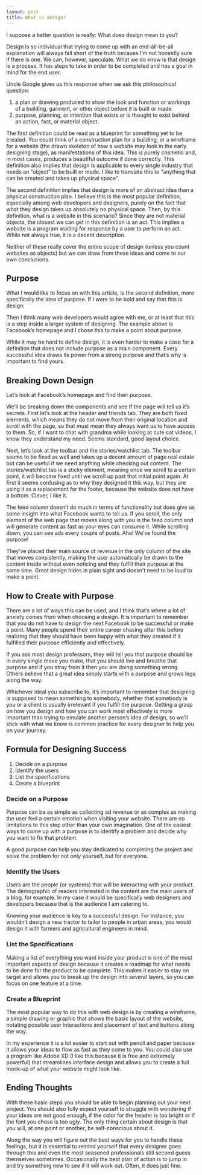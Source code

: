 ```yaml
---
layout: post
title: What is design?
---
```


I suppose a better question is really: What does design mean to you?


Design is so individual that trying to come up with an end-all-be-all explanation will always fall short of the truth because I’m not honestly sure if there is one. We can, however, speculate. What we do know is that design is a process. It has steps to take in order to be completed and has a goal in mind for the end user.


Uncle Google gives us this response when we ask this philosophical question:  
1. a plan or drawing produced to show the look and function or workings of a building, garment, or other object before it is built or made  
2. purpose, planning, or intention that exists or is thought to exist behind an action, fact, or material object.


The first definition could be read as a blueprint for something yet to be created. You could think of a construction plan for a building, or a wireframe for a website (the drawn skeleton of how a website may look in the early designing stage), as manifestations of this idea. This is purely cosmetic and, in most cases, produces a beautiful outcome if done correctly. This definition also implies that design is applicable to every single industry that needs an “object” to be built or made. I like to translate this to “anything that can be created and takes up physical space”.


The second definition implies that design is more of an abstract idea than a physical construction plan.  I believe this is the most popular definition, especially among web developers and designers, purely on the fact that what they design takes up absolutely no physical space. Then, by this definition, what is a website in this scenario? Since they are not material objects, the closest we can get in this definition is an act. This implies a website is a program waiting for response by a user to perform an act.  While not always true, it is a decent description.


Neither of these really cover the entire scope of design (unless you count websites as objects) but we can draw from these ideas and come to our own conclusions.


## Purpose

 What I would like to focus on with this article, is the second definition, more specifically the idea of purpose. If I were to be bold and say that this is design:


 Then I think many web developers would agree with me, or at least that this is a step inside a larger system of designing. The example above is Facebook’s homepage and I chose this to make a point about purpose.  


 While it may be hard to define design, it is even harder to make a case for a definition that does not include purpose as a main component. Every successful idea draws its power from a strong purpose and that’s why is important to find yours.  


## Breaking Down Design


Let’s look at Facebook’s homepage and find their purpose.  


We’ll be breaking down the components and see if the page will tell us it’s secrets. First let’s look at the header and friends tab. They are both fixed elements, which means they do not move from their original location and scroll with the page, so that must mean they always want us to have access to them. So, if I want to chat with grandma while looking at cute cat videos, I know they understand my need. Seems standard, good layout choice.  


Next, let’s look at the toolbar and the stories/watchlist tab. The toolbar seems to be fixed as well and takes up a decent amount of page real estate but can be useful if we need anything while checking out content. The stories/watchlist tab is a sticky element, meaning once we scroll to a certain point, it will become fixed until we scroll up past that initial point again. At first it seems confusing as to why they designed it this way, but they are using it as a replacement for the footer, because the website does not have a bottom. Clever, I like it.  


The feed column doesn’t do much in terms of functionality but does give us some insight into what Facebook wants to tell us.  If you scroll, the only element of the web page that moves along with you is the feed column and will generate content as fast as your eyes can consume it. While scrolling down, you can see ads every couple of posts. Aha! We’ve found the purpose!   


They’ve placed their main source of revenue in the only column of the site that moves consistently, making the user automatically be drawn to the content inside without even noticing and they fulfill their purpose at the same time. Great design hides in plain sight and doesn’t need to be loud to make a point.  


## How to Create with Purpose


There are a lot of ways this can be used, and I think that’s where a lot of anxiety comes from when choosing a design. It is important to remember that you do not have to design the next Facebook to be successful or make a point. Many people spend their entire career chasing after this before realizing that they should have been happy with what they created if it fulfilled their purpose efficiently and effectively.  


If you ask most design professors, they will tell you that purpose should be in every single move you make, that you should live and breathe that purpose and if you stray from it then you are doing something wrong. Others believe that a great idea simply starts with a purpose and grows legs along the way.   


Whichever ideal you subscribe to, it’s important to remember that designing is supposed to mean something to somebody, whether that somebody is you or a client is usually irrelevant if you fulfill the purpose. Getting a grasp on how you design and how you can work most effectively is more important than trying to emulate another person’s idea of design, so we’ll stick with what we know is common practice for every designer to help you on your journey.


## Formula for Designing Success


1. Decide on a purpose
2. Identify the users
3. List the specifications
4. Create a blueprint


### Decide on a Purpose


Purpose can be as simple as collecting ad revenue or as complex as making the user feel a certain emotion when visiting your website. There are no limitations to this step other than your own imagination. One of the easiest ways to come up with a purpose is to identify a problem and decide why you want to fix that problem.


A good purpose can help you stay dedicated to completing the project and solve the problem for not only yourself, but for everyone.


### Identify the Users


Users are the people (or systems) that will be interacting with your product. The demographic of readers interested in the content are the main users of a blog, for example. In my case it would be specifically web designers and developers because that is the audience I am catering to.


Knowing your audience is key to a successful design. For instance, you wouldn’t design a new tractor to tailor to people in urban areas, you would design it with farmers and agricultural engineers in mind.


### List the Specifications


Making a list of everything you want inside your product is one of the most important aspects of design because it creates a roadmap for what needs to be done for the product to be complete. This makes it easier to stay on target and allows you to break up the design into several layers, so you can focus on one feature at a time.


### Create a Blueprint


The most popular way to do this with web design is by creating a wireframe, a simple drawing or graphic that shows the basic layout of the website, notating possible user interactions and placement of text and buttons along the way.  


In my experience it is a lot easier to start out with pencil and paper because it allows your ideas to flow as fast as they come to you. You could also use a program like Adobe XD (I like this because it is free and extremely powerful) that streamlines interface design and allows you to create a full mock-up of what your website might look like.


## Ending Thoughts


With these basic steps you should be able to begin planning out your next project. You should also fully expect yourself to struggle with wondering if your ideas are not good enough, if the color for the header is too bright or if the font you chose is too ugly. The only thing certain about design is that you will, at one point or another, be self-conscious about it.



Along the way you will figure out the best ways for you to handle these feelings, but it is essential to remind yourself that every designer goes through this and even the most seasoned professionals still second guess themselves sometimes. Occasionally the best plan of action is to jump in and try something new to see if it will work out. Often, it does just fine.
